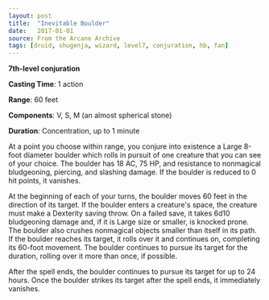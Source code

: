 ```yaml
---
layout: post
title:  "Inevitable Boulder"
date:   2017-01-01
source: From the Arcane Archive
tags: [druid, shugenja, wizard, level7, conjuration, hb, fan]
---
```


**7th-level conjuration**

**Casting Time**: 1 action

**Range**: 60 feet

**Components**: V, S, M (an almost spherical stone)

**Duration**: Concentration, up to 1 minute

At a point you choose within range, you conjure into existence a Large 8-foot diameter boulder which rolls in pursuit of one creature that you can see of your choice. The boulder has 18 AC, 75 HP, and resistance to nonmagical bludgeoning, piercing, and slashing damage. If the boulder is reduced to 0 hit points, it vanishes.

At the beginning of each of your turns, the boulder moves 60 feet in the direction of its target. If the boulder enters a creature's space, the creature must make a Dexterity saving throw. On a failed save, it takes 6d10 bludgeoning damage and, if it is Large size or smaller, is knocked prone. The boulder also crushes nonmagical objects smaller than itself in its path. If the boulder reaches its target, it rolls over it and continues on, completing its 60-foot movement. The boulder continues to pursue its target for the duration, rolling over it more than once, if possible.

After the spell ends, the boulder continues to pursue its target for up to 24 hours. Once the boulder strikes its target after the spell ends, it immediately vanishes.
